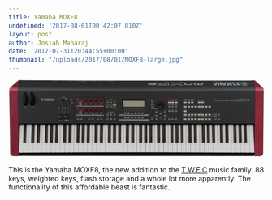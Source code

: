 ```yaml
---
title: Yamaha MOXF8
undefined: '2017-08-01T00:42:07.810Z'
layout: post
author: Josiah Maharaj
date: '2017-07-31T20:44:55+00:00'
thumbnail: "/uploads/2017/08/01/MOXF8-large.jpg"
---
```



<img src="/uploads/2017/08/01/MOXF8-large.jpg" class=" forestry--none" style="float: none;">

This is the Yamaha MOXF8, the new addition to the [T.W.E.C](https://trueworshippers.org) music family. 88 keys, weighted keys, flash storage and a whole lot more apparently. The functionality of this affordable beast is fantastic.